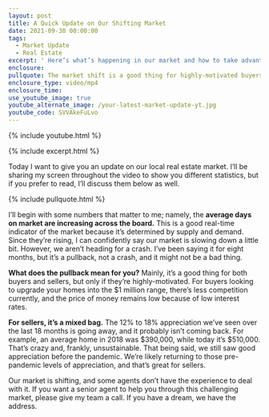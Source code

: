 ```yaml
---
layout: post
title: A Quick Update on Our Shifting Market
date: 2021-09-30 00:00:00
tags:
  - Market Update
  - Real Estate
excerpt: ' Here’s what’s happening in our market and how to take advantage of it. '
enclosure:
pullquote: The market shift is a good thing for highly-motivated buyers and sellers.
enclosure_type: video/mp4
enclosure_time:
use_youtube_image: true
youtube_alternate_image: /your-latest-market-update-yt.jpg
youtube_code: SVVAkeFuLvo
---
```

{% include youtube.html %}

{% include excerpt.html %}

Today I want to give you an update on our local real estate market. I’ll be sharing my screen throughout the video to show you different statistics, but if you prefer to read, I’ll discuss them below as well.

{% include pullquote.html %}

I’ll begin with some numbers that matter to me; namely, the **average days on market are increasing across the board.** This is a good real-time indicator of the market because it’s determined by supply and demand. Since they’re rising, I can confidently say our market is slowing down a little bit. However, we aren’t heading for a crash. I’ve been saying it for eight months, but it’s a pullback, not a crash, and it might not be a bad thing.&nbsp;

**What does the pullback mean for you?** Mainly, it’s a good thing for both buyers and sellers, but only if they’re highly-motivated. For buyers looking to upgrade your homes into the $1 million range, there’s less competition currently, and the price of money remains low because of low interest rates.&nbsp;

**For sellers, it’s a mixed bag.** The 12% to 18% appreciation we’ve seen over the last 18 months is going away, and it probably isn’t coming back. For example, an average home in 2018 was $390,000, while today it’s $510,000. That’s crazy and, frankly, unsustainable. That being said, we still saw good appreciation before the pandemic. We’re likely returning to those pre-pandemic levels of appreciation, and that’s great for sellers.&nbsp;

Our market is shifting, and some agents don’t have the experience to deal with it. If you want a senior agent to help you through this challenging market, please give my team a call. If you have a dream, we have the address.&nbsp;
